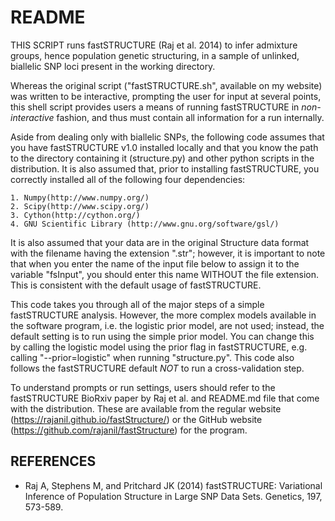 # README

THIS SCRIPT runs fastSTRUCTURE (Raj et al. 2014) to infer admixture groups, hence population genetic structuring, in a sample of unlinked, biallelic SNP loci present in the working  directory. 

Whereas the original script ("fastSTRUCTURE.sh", available on my website) was written to be interactive, prompting the user for input at several points, this shell script provides users a means of running fastSTRUCTURE in _non-interactive_ fashion, and thus must contain all information for a run internally. 

Aside from dealing only with biallelic SNPs, the following code assumes that you have fastSTRUCTURE v1.0 installed locally and that you know the path to the directory  containing it (structure.py) and other python scripts in the distribution. It is also assumed that, prior to installing fastSTRUCTURE, you correctly installed all of the following four dependencies:

	1. Numpy(http://www.numpy.org/)
	2. Scipy(http://www.scipy.org/)
	3. Cython(http://cython.org/)
	4. GNU Scientific Library (http://www.gnu.org/software/gsl/)

It is also assumed that your data are in the original Structure data format with  the filename having the extension ".str"; however, it is important to note that when you enter the name of the input file below to assign it to the variable "fsInput", you should enter this name WITHOUT the file extension. This is consistent with the default usage of fastSTRUCTURE.

This code takes you through all of the major steps of a simple fastSTRUCTURE analysis. However, the more complex models available in the software program, i.e. the logistic prior model, are not used; instead, the default setting is to run using the simple prior model. You can change this by calling the logistic model using the prior flag in fastSTRUCTURE, e.g. calling "--prior=logistic" when running "structure.py". This code also follows the fastSTRUCTURE default *NOT* to run a cross-validation step. 

To understand prompts or run settings, users should refer to the fastSTRUCTURE BioRxiv paper by Raj et al. and README.md file that come with the distribution. These are available from the regular website (https://rajanil.github.io/fastStructure/) or the GitHub website (https://github.com/rajanil/fastStructure) for the program. 

## REFERENCES

- Raj A, Stephens M, and Pritchard JK (2014) fastSTRUCTURE: Variational Inference of Population Structure in Large SNP Data Sets. Genetics, 197, 573-589.
